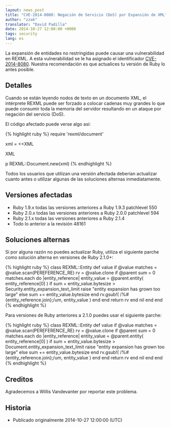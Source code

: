 ```yaml
---
layout: news_post
title: "CVE-2014-8080: Negación de Servicio (DoS) por Expansión de XML"
author: "zzak"
translator: "David Padilla"
date: 2014-10-27 12:00:00 +0000
tags: security
lang: es
---
```


La expansión de entidades no restringidas puede causar una vulnerabilidad en
REXML. A esta vulnerabilidad se le ha asignado el identificador
[CVE-2014-8080](http://cve.mitre.org/cgi-bin/cvename.cgi?name=CVE-2014-8080).
Nuestra recomendación es que actualices tu versión de Ruby lo antes posible.

## Detalles

Cuando se están leyendo nodos de texto en un documento XML, el intérprete REXML
puede ser forzado a colocar cadenas muy grandes lo que puede
consumir toda la memoria del servidor resultando en un ataque por negación
del servicio (DoS).

El código afectado puede verse algo así:

{% highlight ruby %}
require 'rexml/document'

xml = <<XML
<!DOCTYPE root [
  # vector de expansión ENTITY
]>
<cd></cd>
XML

p REXML::Document.new(xml)
{% endhighlight %}

Todos los usuarios que utilizan una versión afectada deberían actualizar cuanto
antes o utilizar algunas de las soluciones alternas inmediatamente.

## Versiones afectadas

* Ruby 1.9.x todas las versiones anteriores a Ruby 1.9.3 patchlevel 550
* Ruby 2.0.x todas las versiones anteriores a Ruby 2.0.0 patchlevel 594
* Ruby 2.1.x todas las versiones anteriores a Ruby 2.1.4
* Todo lo anterior a la revisión 48161

## Soluciones alternas

Si por alguna razón no puedes actualizar Ruby, utiliza el siguiente parche como
solución alterna en versiones de Ruby 2.1.0+:

{% highlight ruby %}
class REXML::Entity
  def value
      if @value
        matches = @value.scan(PEREFERENCE_RE)
        rv = @value.clone
        if @parent
          sum = 0
          matches.each do |entity_reference|
            entity_value = @parent.entity( entity_reference[0] )
            if sum + entity_value.bytesize > Security.entity_expansion_text_limit
              raise "entity expansion has grown too large"
            else
              sum += entity_value.bytesize
            end
            rv.gsub!( /%#{entity_reference.join};/um, entity_value )
          end
        end
        return rv
      end
      nil
   end
end
{% endhighlight %}

Para versiones de Ruby anteriores a 2.1.0 puedes usar el siguiente parche:

{% highlight ruby %}
class REXML::Entity
  def value
      if @value
        matches = @value.scan(PEREFERENCE_RE)
        rv = @value.clone
        if @parent
          sum = 0
          matches.each do |entity_reference|
            entity_value = @parent.entity( entity_reference[0] )
            if sum + entity_value.bytesize > Document.entity_expansion_text_limit
              raise "entity expansion has grown too large"
            else
              sum += entity_value.bytesize
            end
            rv.gsub!( /%#{entity_reference.join};/um, entity_value )
          end
        end
        return rv
      end
      nil
   end
end
{% endhighlight %}

## Creditos

Agradecemos a Willis Vandevanter por reportar este problema.

## Historia

* Publicado originalmente 2014-10-27 12:00:00 (UTC)
